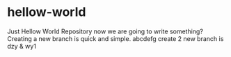 # hellow-world
Just Hellow World Repository
now we are going to write something?
Creating a new branch is quick and simple.
abcdefg
create 2 new branch is dzy & wy1
